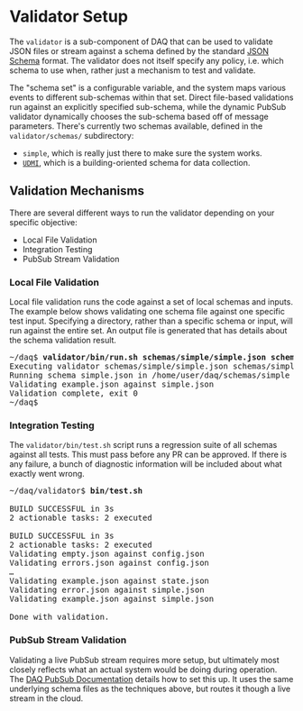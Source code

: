 # Validator Setup

The `validator` is a sub-component of DAQ that can be used to validate JSON files or stream against a schema
defined by the standard [JSON Schema](https://json-schema.org/) format. The validator does not itself specify
any policy, i.e. which schema to use when, rather just a mechanism to test and validate.

The "schema set" is a configurable variable, and the system maps various events to different sub-schemas within
that set. Direct file-based validations run against an explicitly specified sub-schema, while the dynamic PubSub
validator dynamically chooses the sub-schema based off of message parameters. There's currently two schemas
available, defined in the `validator/schemas/` subdirectory:
* `simple`, which is really just there to make sure the system works.
* [`UDMI`](../schemas/udmi/README.md), which is a building-oriented schema for data collection.

## Validation Mechanisms

There are several different ways to run the validator depending on your specific objective:
* Local File Validation
* Integration Testing
* PubSub Stream Validation

### Local File Validation

Local file validation runs the code against a set of local schemas and inputs. The example below shows
validating one schema file against one specific test input.
Specifying a directory, rather than a specific schema or input, will run against the entire set.
An output file is generated that has details about the schema validation result.

<pre>
~/daq$ <b>validator/bin/run.sh schemas/simple/simple.json schemas/simple/simple.tests/example.json</b>
Executing validator schemas/simple/simple.json schemas/simple/simple.tests/example.json...
Running schema simple.json in /home/user/daq/schemas/simple
Validating example.json against simple.json
Validation complete, exit 0
~/daq$
</pre>

### Integration Testing

The `validator/bin/test.sh` script runs a regression suite of all schemas against all tests.
This must pass before any PR can be approved. If there is any failure, a bunch of diagnostic
information will be included about what exactly went wrong.

<pre>
~/daq/validator$ <b>bin/test.sh</b>

BUILD SUCCESSFUL in 3s
2 actionable tasks: 2 executed

BUILD SUCCESSFUL in 3s
2 actionable tasks: 2 executed
Validating empty.json against config.json
Validating errors.json against config.json
<em>&hellip;</em>
Validating example.json against state.json
Validating error.json against simple.json
Validating example.json against simple.json

Done with validation.
</pre>

### PubSub Stream Validation

Validating a live PubSub stream requires more setup, but ultimately most closely reflects what an
actual system would be doing during operation. The [DAQ PubSub Documentation](pubsub.md) details
how to set this up. It uses the same underlying schema files as the techniques above, but routes
it though a live stream in the cloud.
